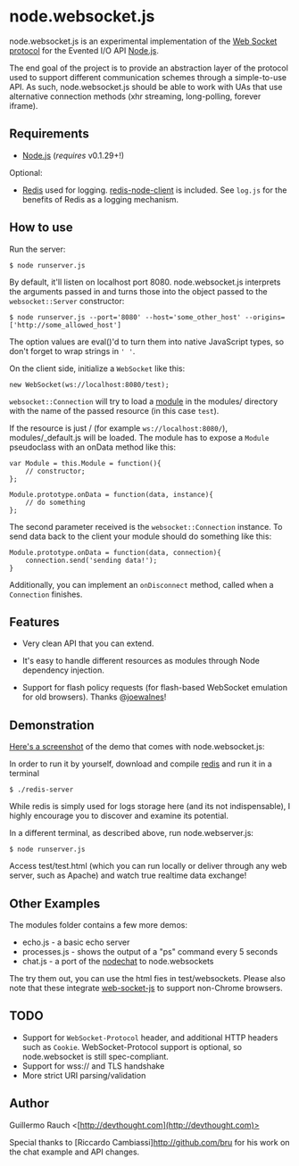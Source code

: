 node.websocket.js
=================

node.websocket.js is an experimental implementation of the [Web Socket protocol](http://tools.ietf.org/pdf/draft-hixie-thewebsocketprotocol-60.pdf) for the Evented I/O API [Node.js](http://nodejs.org/).

The end goal of the project is to provide an abstraction layer of the protocol used to support different communication schemes through a simple-to-use API. As such, node.websocket.js should be able to work with UAs that use alternative connection methods (xhr streaming, long-polling, forever iframe).

Requirements
------------


* [Node.js](http://nodejs.org/) (*requires* v0.1.29+!)

Optional:

* [Redis](http://code.google.com/p/redis/) used for logging. [redis-node-client](http://github.com/fictorial/redis-node-client) is included. See `log.js` for the benefits of Redis as a logging mechanism.

How to use
----------

Run the server:

	$ node runserver.js

By default, it'll listen on localhost port 8080. node.websocket.js interprets the arguments passed in and turns those into the object passed to the `websocket::Server` constructor:

	$ node runserver.js --port='8080' --host='some_other_host' --origins=['http://some_allowed_host']
  
The option values are eval()'d to turn them into native JavaScript types, so don't forget to wrap strings in `' '`.

On the client side, initialize a `WebSocket` like this:

	new WebSocket(ws://localhost:8080/test);

`websocket::Connection` will try to load a [module](http://nodejs.org/api.html#_modules) in the modules/ directory with the name of the passed resource (in this case `test`).

If the resource is just / (for example `ws://localhost:8080/`), modules/_default.js will be loaded. The module has to expose a `Module` pseudoclass with an onData method like this:

	var Module = this.Module = function(){
		// constructor;
	};
	
	Module.prototype.onData = function(data, instance){
		// do something 
	};
  
The second parameter received is the `websocket::Connection` instance. To send data back to the client your module should do something like this:

	Module.prototype.onData = function(data, connection){
		connection.send('sending data!');
	}
	
Additionally, you can implement an `onDisconnect` method, called when a `Connection` finishes.
	
Features
--------

* Very clean API that you can extend.

* It's easy to handle different resources as modules through Node dependency injection.

* Support for flash policy requests (for flash-based WebSocket emulation for old browsers). Thanks @[joewalnes](http://github.com/joewalnes/)!
  
Demonstration
-------------

[Here's a screenshot](http://cld.ly/faog2) of the demo that comes with node.websocket.js: 

In order to run it by yourself, download and compile [redis](http://code.google.com/p/redis/) and run it in a terminal

	$ ./redis-server
  
While redis is simply used for logs storage here (and its not indispensable), I highly encourage you to discover and examine its potential.

In a different terminal, as described above, run node.webserver.js:

	$ node runserver.js
  
Access test/test.html (which you can run locally or deliver through any web server, such as Apache) and watch true realtime data exchange!

Other Examples
--------------

The modules folder contains a few more demos:

* echo.js - a basic echo server
* processes.js - shows the output of a "ps" command every 5 seconds
* chat.js - a port of the [nodechat](http://github.com/ry/node_chat/) to node.websockets

The try them out, you can use the html fies in test/websockets. Please also note that these integrate [web-socket-js](http://github.com/gimite/web-socket-js) to support non-Chrome browsers. 

TODO
----

* Support for `WebSocket-Protocol` header, and additional HTTP headers such as `Cookie`. WebSocket-Protocol support is optional, so node.websocket is still spec-compliant.
* Support for wss:// and TLS handshake
* More strict URI parsing/validation

Author
------

Guillermo Rauch <[http://devthought.com](http://devthought.com)>

Special thanks to [Riccardo Cambiassi]<http://github.com/bru> for his work on the chat example and API changes.